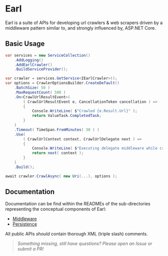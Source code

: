 # Earl 

Earl is a suite of APIs for developing url crawlers & web scrapers driven by a middleware pattern similar to, and strongly influenced by, ASP.NET Core.

## Basic Usage

```csharp
var services = new ServiceCollection()
    .AddLogging()
    .AddEarlCrawler()
    .BuildServiceProvider();

var crawler = services.GetService<IEarlCrawler>();
var options = CrawlerOptionsBuilder.CreateDefault()
    .BatchSize( 50 )
    .MaxRequestCount( 500 )
    .On<CrawlUrlResultEvent>( 
        ( CrawlUrlResultEvent e, CancellationToken cancellation ) =>
        {
            Console.WriteLine( $"Crawled {e.Result.Url}" );
            return ValueTask.CompletedTask;
        }
    )
    .Timeout( TimeSpan.FromMinutes( 30 ) )
    .Use(
        ( CrawlUrlContext context, CrawlUrlDelegate next ) =>
        {
            Console.WriteLine( $"Executing delegate middleware while crawling {context.Url}" );
            return next( context );
        }
    )
    .Build();

await crawler.CrawlAsync( new Uri(...), options );
```

## Documentation

Documentation can be find within the READMEs of the sub-directories representing the conceptual components of Earl:

- [Middleware](https://github.com/Cryptoc1/earl/tree/develop/src/Crawler/Middleware/README.md)
- [Persistence](https://github.com/Cryptoc1/earl/tree/develop/src/Crawler/Persistence/README.md)

All public APIs *should* contain thorough XML (triple slash) comments. 

> *Something missing, still have questions? Please open an Issue or submit a PR!*